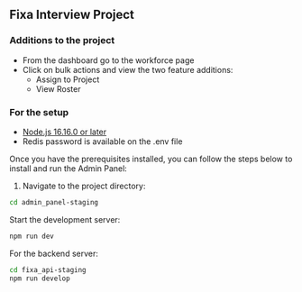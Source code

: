 ## Fixa Interview Project
### Additions to the project
 - From the dashboard go to the workforce page
 - Click on bulk actions and view the two feature additions:
   - Assign to Project
   - View Roster
  
  ### For the setup
  - [Node.js 16.16.0 or later](https://nodejs.org/en/)
  - Redis password is available on the .env file

Once you have the prerequisites installed, you can follow the steps below to install and run the Admin Panel: 
 
1. Navigate to the project directory:
```bash
cd admin_panel-staging
```
Start the development server:
```bash
npm run dev
```

For the backend server:
```bash
cd fixa_api-staging
npm run develop
```
